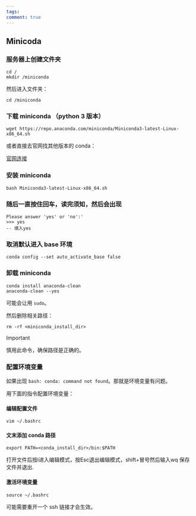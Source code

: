 ```yaml
---
tags: 
comment: true
---
```

## Minicoda
### 服务器上创建文件夹

```
cd /
mkdir /miniconda
```

然后进入文件夹：

```
cd /miniconda
```

### 下载 miniconda （python 3 版本）

```
wget https://repo.anaconda.com/miniconda/Miniconda3-latest-Linux-x86_64.sh
```

或者直接去官网找其他版本的 conda：

[官网连接](https://repo.anaconda.com/)

### 安装 miniconda

```
bash Miniconda3-latest-Linux-x86_64.sh
```

### 随后一直按住回车，读完须知，然后会出现

```shell
Please answer 'yes' or 'no':'
>>> yes
-- 填入yes
```

### 取消默认进入 base 环境

```
conda config --set auto_activate_base false
```

### 卸载 miniconda

```
conda install anaconda-clean 
anaconda-clean --yes
```

可能会让用 `sudo`。

然后删除相关路径：

```
rm -rf <miniconda_install_dir>
```

> [!important]
> 慎用此命令，确保路径是正确的。

### 配置环境变量

如果出现 `bash: conda: command not found`。那就是环境变量有问题。

用下面的指令配置环境变量：

#### 编辑配置文件

```
vim ~/.bashrc
```

#### 文末添加 conda 路径

```
export PATH=<conda_install_dir>/bin:$PATH
```

打开文件后按i进入编辑模式，按Esc退出编辑模式，shift+冒号然后输入wq 保存文件并退出.

#### 激活环境变量

```
source ~/.bashrc
```

可能需要重开一个 ssh 链接才会生效。

